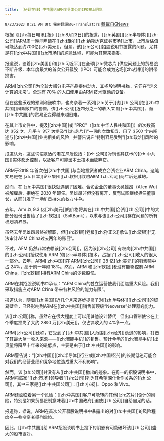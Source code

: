 ```yaml
---
title: 【秘翻在线】中共国给ARM半导体公司IPO蒙上阴影
---
```

`8/23/2023 8:21 AM UTC 秘密翻譯組G-Translators` [轉載自GNews](https://gnews.org/articles/1587142)

根据《[[zh:每日电讯]]报》[[zh:8月23日]]的报道，[[zh:英国]][[zh:半导体]][[zh:公司]]ARM周一晚间申请在[[zh:纽约]][[zh:纳斯达克证券市场]]上市，上市后估值可能达到约700亿[[zh:美元]]，但是，该[[zh:公司]]招股说明书披露的问题，尤其是在[[zh:中共国]][[zh:市场]]的尴尬处境，可能为其带来损害。

报道说，随着[[zh:美国]]和[[zh:习近平]]在全球[[zh:微芯片]]供应问题上的贸易战不断升级，本年度最大的首次公开募股（IPO）可能会成为这场[[zh:战争]]的附带损害。

ARM[[zh:公司]]为全球大部分电子产品提供动力，其招股说明书称，它正在“定义计算的未来”。全球有 70% 的人口使用由ARM 技术驱动的设备。

但在这些乐观的预测和鼓吹中，也夹杂着一系列[[zh:关于]]该[[zh:公司]]在[[zh:中共国]]风险敞口的警告。该[[zh:公司]]近四分之一的收入来自[[zh:中共国]]，而[[zh:中共国]]的贸易正变得越来越困难。

在其上市文件中，提及[[zh:中国]]或 "PRC"（[[zh:中华人民共和国]]）的次数高达 352 次，几乎与 357 次提及“[[zh:芯片]]”一词的次数相当，用了 3500 字来阐述与[[zh:中共国]]业务相关的风险，并警告说它“特别容易受到”[[zh:政治]]风险的影响。

报道认为，这些词语表达的潜在风险包括：[[zh:公司]]对销售其技术的[[zh:中共国]]实体缺乏控制，以及客户可能因本土技术而放弃它。

ARM于2018 年首次在[[zh:中共国]]与当地投资者成立合资企业ARM China。这笔交易是在[[zh:日本]]企业集团[[zh:软银]]收购ARM[[zh:公司]]两年后达成的。

然而，在[[zh:中共国]]很快就遇到了困难。合资企业的董事长吴雄昂（Allen Wu）被解雇后，拒绝在 2020 年卸任。吴雄昂非但没有离开，反而试图继续担任董事长，从而引发了一场旷日持久的权力斗争。

去年，Arm 以 9.3 亿[[zh:美元]]的价格将其在[[zh:中共国]]合资[[zh:公司]]中的大部分股份出售给了[[zh:软银]]（SoftBank），以求与该[[zh:公司]]存在问题的所有权划清界限。

虽然去年吴雄昂最终被解职，但[[zh:软银]]老板[[zh:孙正义]]承认[[zh:软银]]“无法审计ARM China过去两年的账目”。

不过，ARM 仍然非常依赖该[[zh:公司]]，因为该[[zh:公司]]有权向[[zh:中共国]]的[[zh:公司]]授权使用 ARM 的[[zh:半导体]]技术，占据了[[zh:公司]]收入的很大一部分。去年，ARM[[zh:中国]]在 ARM[[zh:公司]] 28 亿[[zh:美元]]的销售额中占 24%，高于前一年的 18%。然而，ARM 和[[zh:软银]]都没有能够控制 ARM China，[[zh:软银]]持有ARM China的少数股份。

ARM在其招股说明书中承认：“ARM China的独立运营使我们面临重大风险。我们采取措施应对ARM China 带来各种风险的能力有限”。

报道认为，随着[[zh:美国]]近几个月来逐步提高了对[[zh:半导体]][[zh:公司]]的贸易壁垒，已经影响到ARM在[[zh:中共国]]销售其顶级“Neoverse”处理器的能力。

该[[zh:公司]]称，虽然它在很大程度上可以用其他设计替代，但出口管制使它在上个季度损失了大约 2800 万[[zh:美元]]，仅占其收入的 4%多一点。

ARM[[zh:公司]]还称，它受到了[[zh:中共国]]大范围[[zh:经济]]衰退的影响，打击了其最大单一收入来源——[[zh:智能手机]]的销售。预计今年的[[zh:智能手机]]出货量将降至十年来的最低点，主要是由于[[zh:中共国]]的影响。

ARM警告说：“[[zh:中国]][[zh:半导体]]行业或[[zh:中国经济]]的长期低迷可能会对我们的经营业绩和竞争地位造成重大不利影响”。

然而，该[[zh:公司]]并没有从[[zh:中共国]]撤出的迹象。在周一的招股说明书中，ARM将四家“[[zh:市场]]领导者”[[zh:公司]]列为其希望深化合作关系的[[zh:公司]]，其中三家是[[zh:中共国公司]]：[[zh:小米]]、Oppo 和 Vivo。

ARM还面临着另一个风险：[[zh:中共国]]客户可能转向其他[[zh:芯片]]设计的风险，特别是如果贸易限制意味着[[zh:中国政府]]迫使[[zh:公司]]自给自足的话。

报道称，据说，ARM在首次公开募股说明书中暴露出的对[[zh:中共国]]的风险程度令一些投资者感到震惊。

因此，[[zh:中共国]]给 ARM招股说明书上投下的阴影有可能破坏该[[zh:公司]]盛大的股市派对。
